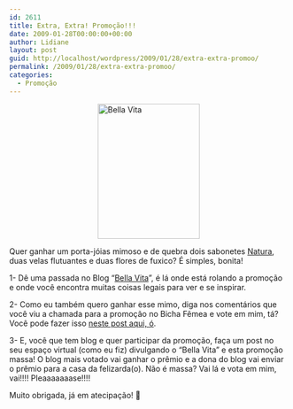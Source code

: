 ```yaml
---
id: 2611
title: Extra, Extra! Promoção!!!
date: 2009-01-28T00:00:00+00:00
author: Lidiane
layout: post
guid: http://localhost/wordpress/2009/01/28/extra-extra-promoo/
permalink: /2009/01/28/extra-extra-promoo/
categories:
  - Promoção
---
```

[<img title="Bella Vita" style="border-right:0;border-top:0;display:block;float:none;margin-left:auto;border-left:0;margin-right:auto;border-bottom:0;" height="244" alt="Bella Vita" src="http://www.trololodemulher.com.br/blog/wp-content/uploads/2009/01/dcfn0004-thumb.jpg" width="184" border="0" />](http://www.trololodemulher.com.br/blog/wp-content/uploads/2009/01/dcfn0004.jpg) 

Quer ganhar um porta-jóias mimoso e de quebra dois sabonetes <a href="http://www2.natura.net/Web/Br/Home/src/" target="_blank">Natura</a>, duas velas flutuantes e duas flores de fuxico? É simples, bonita! 

1- Dê uma passada no Blog “<a href="http://viverbemecomestilo.blogspot.com/" target="_blank">Bella Vita</a>”, é lá onde está rolando a promoção e onde você encontra muitas coisas legais para ver e se inspirar.

2- Como eu também quero ganhar esse mimo, diga nos comentários que você viu a chamada para a promoção no Bicha Fêmea e vote em mim, tá? Você pode fazer isso <a href="http://viverbemecomestilo.blogspot.com/2009/01/promocao.html" target="_blank">neste post aqui, ó</a>.

3- E, você que tem blog e quer participar da promoção, faça um post no seu espaço virtual (como eu fiz) divulgando o “Bella Vita” e esta promoção massa! O blog mais votado vai ganhar o prêmio e a dona do blog vai enviar o prêmio para a casa da felizarda(o). Não é massa? Vai lá e vota em mim, vai!!!! Pleaaaaaaase!!!!

Muito obrigada, já em atecipação! 🙂